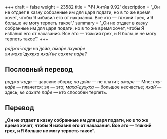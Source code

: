 +++
draft = false
weight = 23582
title = 'ЧЧ Антйа 9.92'
description = '„Он не отдает в казну собранные им для царя подати, но в то же время хочет, чтобы Я избавил его от наказания. Все это — тяжкий грех, и Я больше не могу терпеть такое“.'
summary = '„Он не отдает в казну собранные им для царя подати, но в то же время хочет, чтобы Я избавил его от наказания. Все это — тяжкий грех, и Я больше не могу терпеть такое“.'
+++

_ра̄джа̄-кад̣и на̄ дейа, а̄ма̄ре пхука̄ре  
эи маха̄-дух̣кха иха̄н̇ ке сахите па̄ре?_

## Пословный перевод

_ра̄джа̄_\-_кад̣и_ — царские сборы; _на̄_ _дейа_ — не платит; _а̄ма̄ре_ — Мне; _пху_\-_ка̄ре_ — плачется; _эи_ — это; _маха̄_\-_дух̣кха_ — большое несчастье; _иха̄н̇_ — здесь; _ке_ _сахите_ _па̄ре_ — кто способен терпеть.

## Перевод

**„Он не отдает в казну собранные им для царя подати, но в то же время хочет, чтобы Я избавил его от наказания. Все это — тяжкий грех, и Я больше не могу терпеть такое“.**
